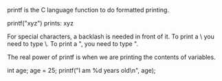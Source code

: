 printf is the C language function to do formatted printing. 

printf("xyz") prints: xyz

For special characters, a backlash is needed in front of it.
To print a \ you need to type \\. To print a ", you need to type \".

The real power of printf is when we are printing the contents of variables. 

int age;
age = 25;
printf("I am %d years old\n", age);

